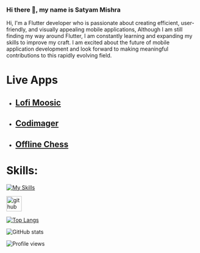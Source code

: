 ### Hi there 👋, my name is **Satyam Mishra**



Hi, I'm a Flutter developer who is passionate about creating efficient, user-friendly, and visually appealing mobile applications, Although I am still finding my way around Flutter, I am constantly learning and expanding my skills to improve my craft. I am excited about the future of mobile application development and look forward to making meaningful contributions to this rapidly evolving field.

# Live Apps

 - ## [Lofi Moosic](https://lofi-moosic.web.app/)

 - ## [Codimager](https://codimager.web.app/)

 - ## [Offline Chess](https://offline-chess.web.app/)



 



# Skills: 
[![My Skills](https://skillicons.dev/icons?i=Flutter,Dart,HTML,Python&theme=light)](https://skillicons.dev)








[<img src='https://cdn.jsdelivr.net/npm/simple-icons@3.0.1/icons/github.svg' alt='github' height='40'>](https://github.com/MSatyam-Mishra)  

[![Top Langs](https://github-readme-stats.vercel.app/api/top-langs/?username=MSatyam-Mishra)](https://github.com/anuraghazra/github-readme-stats)

![GitHub stats](https://github-readme-stats.vercel.app/api?username=MSatyam-Mishra&show_icons=true)  







![Profile views](https://gpvc.arturio.dev/MSatyam-Mishra)  
